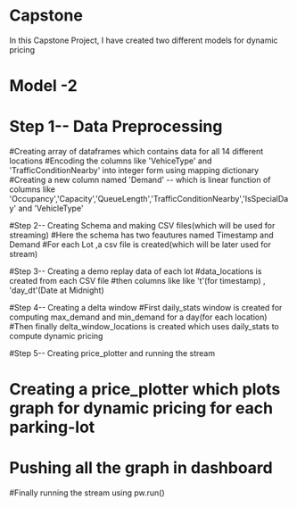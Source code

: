# Capstone
In this Capstone Project, I have created two different models for dynamic pricing


















# Model -2

# Step 1-- Data Preprocessing
  #Creating array of dataframes which contains data for all 14 different locations
  #Encoding the columns like 'VehiceType' and 'TrafficConditionNearby' into integer form using mapping dictionary
  #Creating a new column named 'Demand' -- which is linear function of columns like 'Occupancy','Capacity','QueueLength','TrafficConditionNearby','IsSpecialDay' and 'VehicleType'

#Step 2-- Creating Schema and making CSV files(which will be used for streaming)
  #Here the schema has two feautures named Timestamp and Demand
  #For each Lot ,a csv file is created(which will be later used for stream)

#Step 3-- Creating a demo replay data of each lot
  #data_locations is created from each CSV file
  #then columns like like 't'(for timestamp) , 'day_dt'(Date at Midnight)

#Step 4-- Creating a delta window
  #First daily_stats window is created for computing max_demand and min_demand for a day(for each location)
  #Then finally delta_window_locations is created which uses daily_stats to compute dynamic pricing

#Step 5-- Creating price_plotter and running the stream
  #  Creating a price_plotter which plots graph for dynamic pricing for each parking-lot
  # Pushing all the graph in dashboard
  #Finally running the stream using pw.run()
